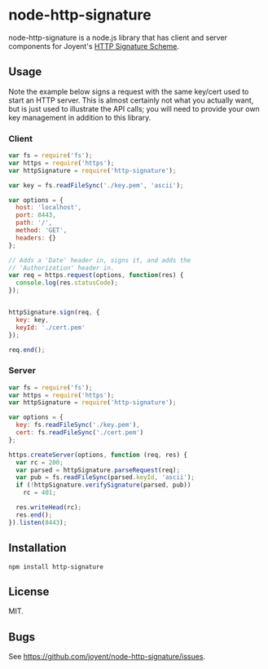 # node-http-signature

node-http-signature is a node.js library that has client and server components
for Joyent's [HTTP Signature Scheme](http_signing.md).


































<extoc></extoc>

## Usage

Note the example below signs a request with the same key/cert used to start an
HTTP server. This is almost certainly not what you actually want, but is just
used to illustrate the API calls; you will need to provide your own key
management in addition to this library.

### Client

```js
var fs = require('fs');
var https = require('https');
var httpSignature = require('http-signature');

var key = fs.readFileSync('./key.pem', 'ascii');

var options = {
  host: 'localhost',
  port: 8443,
  path: '/',
  method: 'GET',
  headers: {}
};

// Adds a 'Date' header in, signs it, and adds the
// 'Authorization' header in.
var req = https.request(options, function(res) {
  console.log(res.statusCode);
});


httpSignature.sign(req, {
  key: key,
  keyId: './cert.pem'
});

req.end();
```

### Server

```js
var fs = require('fs');
var https = require('https');
var httpSignature = require('http-signature');

var options = {
  key: fs.readFileSync('./key.pem'),
  cert: fs.readFileSync('./cert.pem')
};

https.createServer(options, function (req, res) {
  var rc = 200;
  var parsed = httpSignature.parseRequest(req);
  var pub = fs.readFileSync(parsed.keyId, 'ascii');
  if (!httpSignature.verifySignature(parsed, pub))
    rc = 401;

  res.writeHead(rc);
  res.end();
}).listen(8443);
```

## Installation

    npm install http-signature

## License

MIT.

## Bugs

See <https://github.com/joyent/node-http-signature/issues>.
